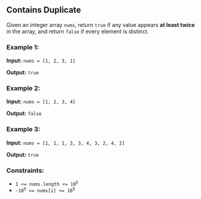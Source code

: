 <h2>Contains Duplicate</h2>


<p>Given an integer array <code>nums</code>, return <code>true</code> if any value appears <b>at least twice</b> in the 
array, and return <code>false</code> if every element is distinct.</p>


<h3>Example 1:</h3>
<p><b>Input:</b> <code>nums = [1, 2, 3, 1]</code></p>
<p><b>Output:</b> <code>true</code></p>

<h3>Example 2:</h3>
<p><b>Input:</b> <code>nums = [1, 2, 3, 4]</code></p>
<p><b>Output:</b> <code>false</code></p>

<h3>Example 3:</h3>
<p><b>Input:</b> <code>nums = [1, 1, 1, 3, 3, 4, 3, 2, 4, 2]</code></p>
<p><b>Output:</b> <code>true</code></p>


<h3>Constraints:</h3>
<ul>
    <li><code>1 <= nums.length <= 10<sup>5</sup></code></li>
    <li><code>-10<sup>9</sup> <= nums[i] <= 10<sup>9</sup></code></li>
</ul>